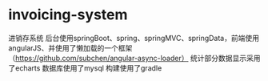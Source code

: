# invoicing-system
进销存系统
后台使用springBoot、spring、springMVC、springData，前端使用angularJS、并使用了懒加载的一个框架（https://github.com/subchen/angular-async-loader）
统计部分数据显示采用了echarts
数据库使用了mysql
构建使用了gradle
